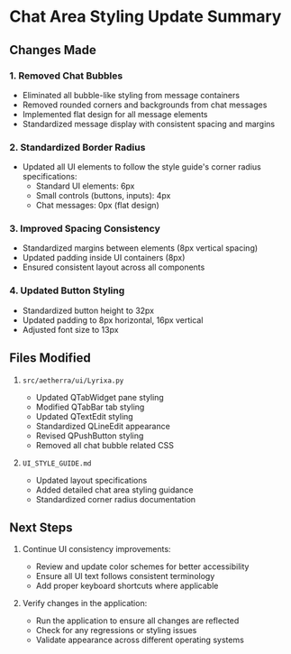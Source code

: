 # Chat Area Styling Update Summary

## Changes Made

### 1. Removed Chat Bubbles

- Eliminated all bubble-like styling from message containers
- Removed rounded corners and backgrounds from chat messages
- Implemented flat design for all message elements
- Standardized message display with consistent spacing and margins

### 2. Standardized Border Radius

- Updated all UI elements to follow the style guide's corner radius specifications:
  - Standard UI elements: 6px
  - Small controls (buttons, inputs): 4px
  - Chat messages: 0px (flat design)

### 3. Improved Spacing Consistency

- Standardized margins between elements (8px vertical spacing)
- Updated padding inside UI containers (8px)
- Ensured consistent layout across all components

### 4. Updated Button Styling

- Standardized button height to 32px
- Updated padding to 8px horizontal, 16px vertical
- Adjusted font size to 13px

## Files Modified

1. `src/aetherra/ui/Lyrixa.py`
   - Updated QTabWidget pane styling
   - Modified QTabBar tab styling
   - Updated QTextEdit styling
   - Standardized QLineEdit appearance
   - Revised QPushButton styling
   - Removed all chat bubble related CSS

2. `UI_STYLE_GUIDE.md`
   - Updated layout specifications
   - Added detailed chat area styling guidance
   - Standardized corner radius documentation

## Next Steps

1. Continue UI consistency improvements:
   - Review and update color schemes for better accessibility
   - Ensure all UI text follows consistent terminology
   - Add proper keyboard shortcuts where applicable

2. Verify changes in the application:
   - Run the application to ensure all changes are reflected
   - Check for any regressions or styling issues
   - Validate appearance across different operating systems
